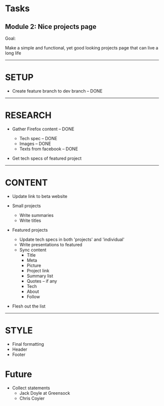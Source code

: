 # Tasks
## Module 2: Nice projects page

Goal:

Make a simple and functional, yet good looking projects page that can live a long life

---
# SETUP

* Create feature branch to dev branch – DONE


---
# RESEARCH

* Gather Firefox content – DONE
  * Tech spec – DONE
  * Images – DONE
  * Texts from facebook – DONE


* Get tech specs of featured project

---
# CONTENT

* Update link to beta website

* Small projects
  * Write summaries
  * Write titles

* Featured projects
  * Update tech specs in both 'projects' and 'individual'
  * Write presentations to featured
  * Sync content
    * Title
    * Meta
    * Picture
    * Project link
    * Summary list
    * Quotes – if any
    * Tech
    * About
    * Follow

* Flesh out the list

---
# STYLE

* Final formatting
* Header
* Footer











# Future
* Collect statements
  * Jack Doyle at Greensock
  * Chris Coyier